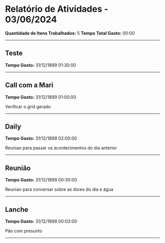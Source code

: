 # Relatório de Atividades - 03/06/2024
**Quantidade de Itens Trabalhados:** 5
**Tempo Total Gasto:** 00:00

---

## Teste
**Tempo Gasto:** 31/12/1899 01:30:00



---

## Call com a Mari
**Tempo Gasto:** 31/12/1899 01:00:00

Verificar o grid gerado

---

## Daily
**Tempo Gasto:** 31/12/1899 02:00:00

Reuniao para passar os acontecimentos do dia anterior

---

## Reunião
**Tempo Gasto:** 31/12/1899 00:30:00

Reuniao para conversar sobre as dores do dia e água

---

## Lanche
**Tempo Gasto:** 31/12/1899 00:03:00

Pão com presunto

---

